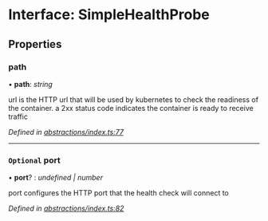 
# Interface: SimpleHealthProbe

## Properties

###  path

• **path**: *string*

url is the HTTP url that will be used by
kubernetes to check the readiness of the container.
a 2xx status code indicates the container is ready
to receive traffic

*Defined in [abstractions/index.ts:77](https://github.com/Place1/kloudlib/blob/27a9d16/packages/abstractions/index.ts#L77)*

___

### `Optional` port

• **port**? : *undefined | number*

port configures the HTTP port that the health check
will connect to

*Defined in [abstractions/index.ts:82](https://github.com/Place1/kloudlib/blob/27a9d16/packages/abstractions/index.ts#L82)*
